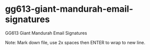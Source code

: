 # gg613-giant-mandurah-email-signatures
GG613 Giant Mandurah Email Signatures  
  
Note: Mark down file, use 2x spaces then ENTER to wrap to new line.